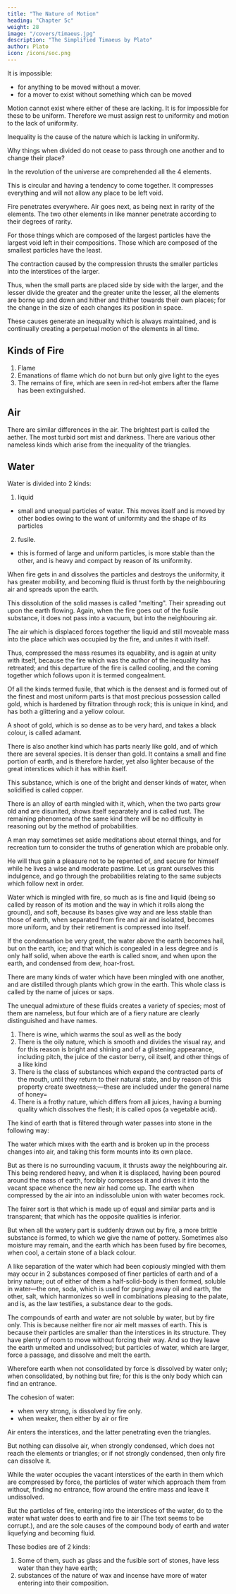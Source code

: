 ```yaml
---
title: "The Nature of Motion"
heading: "Chapter 5c"
weight: 28
image: "/covers/timaeus.jpg"
description: "The Simplified Timaeus by Plato"
author: Plato
icon: /icons/soc.png
---
```



It is impossible:
- for anything to be moved without a mover. 
- for a mover to exist without something which can be moved

Motion cannot exist where either of these are lacking. It is for impossible for these to be uniform. Therefore we must assign rest to uniformity and motion to the lack of uniformity. 

Inequality is the cause of the nature which is lacking in uniformity. <!-- ; and of this we have already described the origin.  -->

Why things when divided <!-- after their kinds --> do not cease to pass through one another and to change their place? 

In the revolution of the universe are comprehended all the 4 elements. 

This is circular and having a tendency to come together. It compresses everything and will not allow any place to be left void. 

Fire penetrates everywhere. Air goes next, as being next in rarity of the elements. The two other elements in like manner penetrate according to their degrees of rarity.

For those things which are composed of the largest particles have the largest void left in their compositions. Those which are composed of the smallest particles have the least. 

The contraction caused by the compression thrusts the smaller particles into the interstices of the larger. 

Thus, when the small parts are placed side by side with the larger, and the lesser divide the greater and the greater unite the lesser, all the elements are borne up and down and hither and thither towards their own places; for the change in the size of each changes its position in space. 

These causes generate an inequality which is always maintained, and is continually creating a perpetual motion of the elements in all time.


## Kinds of Fire

1. Flame
2. Emanations of flame which do not burn but only give light to the eyes
3. The remains of fire, which are seen in red-hot embers after the flame has been extinguished. 


## Air 

There are similar differences in the air. The brightest part is called the aether. The most turbid sort mist and darkness. There are various other nameless kinds which arise from the inequality of the triangles. 


## Water 

Water is divided into 2 kinds:

1. liquid
- small and unequal particles of water. This moves itself and is moved by other bodies owing to the want of uniformity and the shape of its particles
2. fusile. 
- this is formed of large and uniform particles, is more stable than the other, and is heavy and compact by reason of its uniformity. 

When fire gets in and dissolves the particles and destroys the uniformity, it has greater mobility, and becoming fluid is thrust forth by the neighbouring air and spreads upon the earth. 

This dissolution of the solid masses is called "melting". Their spreading out upon the earth flowing. Again, when the fire goes out of the fusile substance, it does not pass into a vacuum, but into the neighbouring air. 

The air which is displaced forces together the liquid and still moveable mass into the place which was occupied by the fire, and unites it with itself. 

Thus, compressed the mass resumes its equability, and is again at unity with itself, because the fire which was the author of the inequality has retreated; and this departure of the fire is called cooling, and the coming together which follows upon it is termed congealment. 

Of all the kinds termed fusile, that which is the densest and is formed out of the finest and most uniform parts is that most precious possession called gold, which is hardened by filtration through rock; this is unique in kind, and has both a glittering and a yellow colour. 

A shoot of gold, which is so dense as to be very hard, and takes a black colour, is called adamant. 

There is also another kind which has parts nearly like gold, and of which there are several species. It is denser than gold. It contains a small and fine portion of earth, and is therefore harder, yet also lighter because of the great interstices which it has within itself. 

This substance, which is one of the bright and denser kinds of water, when solidified is called copper. 

There is an alloy of earth mingled with it, which, when the two parts grow old and are disunited, shows itself separately and is called rust. The remaining phenomena of the same kind there will be no difficulty in reasoning out by the method of probabilities. 

A man may sometimes set aside meditations about eternal things, and for recreation turn to consider the truths of generation which are probable only. 

He will thus gain a pleasure not to be repented of, and secure for himself while he lives a wise and moderate pastime. Let us grant ourselves this indulgence, and go through the probabilities relating to the same subjects which follow next in order.

Water which is mingled with fire, so much as is fine and liquid (being so called by reason of its motion and the way in which it rolls along the ground), and soft, because its bases give way and are less stable than those of earth, when separated from fire and air and isolated, becomes more uniform, and by their retirement is compressed into itself.

If the condensation be very great, the water above the earth becomes hail, but on the earth, ice; and that which is congealed in a less degree and is only half solid, when above the earth is called snow, and when upon the earth, and condensed from dew, hoar-frost. 

There are many kinds of water which have been mingled with one another, and are distilled through plants which grow in the earth. This whole class is called by the name of juices or saps. 

The unequal admixture of these fluids creates a variety of species; most of them are nameless, but four which are of a fiery nature are clearly distinguished and have names. 

1. There is wine, which warms the soul as well as the body
2. There is the oily nature, which is smooth and divides the visual ray, and for this reason is bright and shining and of a glistening appearance, including pitch, the juice of the castor berry, oil itself, and other things of a like kind
3. There is the class of substances which expand the contracted parts of the mouth, until they return to their natural state, and by reason of this property create sweetness;—these are included under the general name of honey= 
4. There is a frothy nature, which differs from all juices, having a burning quality which dissolves the flesh; it is called opos (a vegetable acid).


The kind of earth that is filtered through water passes into stone in the following way:

The water which mixes with the earth and is broken up in the process changes into air, and taking this form mounts into its own place. 

But as there is no surrounding vacuum, it thrusts away the neighbouring air. This being rendered heavy, and when it is displaced, having been poured around the mass of earth, forcibly compresses it and drives it into the vacant space whence the new air had come up. The earth when compressed by the air into an indissoluble union with water becomes rock. 

The fairer sort is that which is made up of equal and similar parts and is transparent; that which has the opposite qualities is inferior. 

But when all the watery part is suddenly drawn out by fire, a more brittle substance is formed, to which we give the name of pottery. Sometimes also moisture may remain, and the earth which has been fused by fire becomes, when cool, a certain stone of a black colour. 

A like separation of the water which had been copiously mingled with them may occur in 2 substances composed of finer particles of earth and of a briny nature; out of either of them a half-solid-body is then formed, soluble in water—the one, soda, which is used for purging away oil and earth, the other, salt, which harmonizes so well in combinations pleasing to the palate, and is, as the law testifies, a substance dear to the gods. 

The compounds of earth and water are not soluble by water, but by fire only. This is because neither fire nor air melt masses of earth. This is because their particles are smaller than the interstices in its structure. They have plenty of room to move without forcing their way. And so they leave the earth unmelted and undissolved; but particles of water, which are larger, force a passage, and dissolve and melt the earth. 

Wherefore earth when not consolidated by force is dissolved by water only; when consolidated, by nothing but fire; for this is the only body which can find an entrance. 

The cohesion of water:
- when very strong, is dissolved by fire only. 
- when weaker, then either by air or fire

Air enters the interstices, and the latter penetrating even the triangles. 

But nothing can dissolve air, when strongly condensed, which does not reach the elements or triangles; or if not strongly condensed, then only fire can dissolve it. 

<!-- As to bodies composed of earth and water,  -->

While the water occupies the vacant interstices of the earth in them which are compressed by force, the particles of water which approach them from without, finding no entrance, flow around the entire mass and leave it undissolved. 

But the particles of fire, entering into the interstices of the water, do to the water what water does to earth and fire to air (The text seems to be corrupt.), and are the sole causes of the compound body of earth and water liquefying and becoming fluid. 

These bodies are of 2 kinds:

1. Some of them, such as glass and the fusible sort of stones, have less water than they have earth;
2. substances of the nature of wax and incense have more of water entering into their composition.
